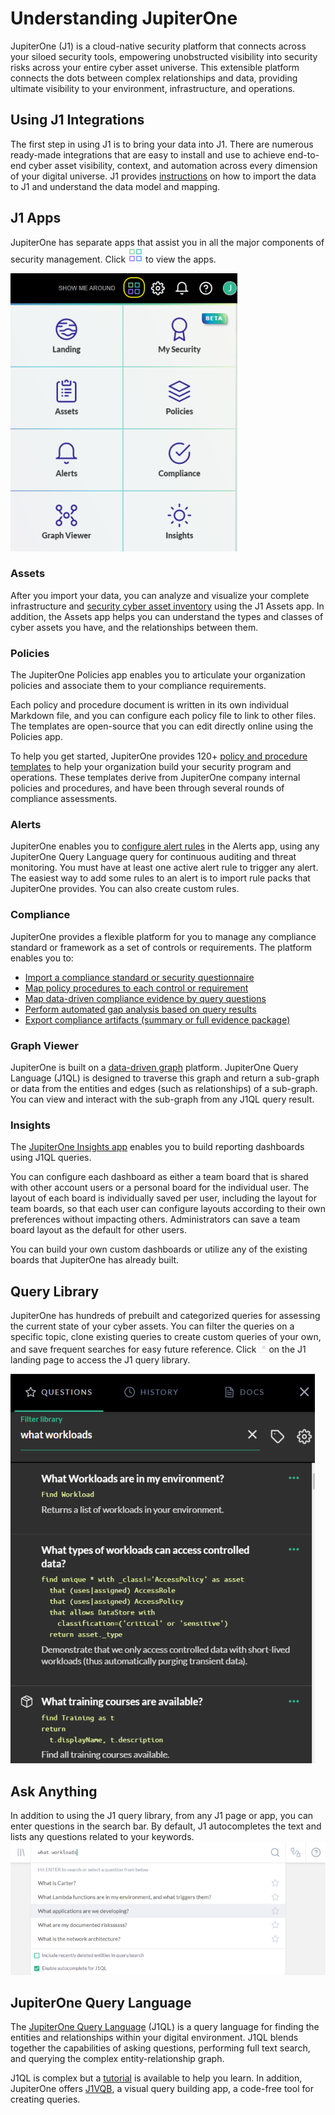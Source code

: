 # Understanding JupiterOne

JupiterOne (J1) is a cloud-native security platform that connects across your siloed security tools,  empowering unobstructed visibility into security risks across your entire cyber asset universe. 
This extensible platform connects the dots between complex relationships and data, providing 
ultimate visibility to your environment, infrastructure, and operations.

## Using J1 Integrations

The first step in using J1 is to bring your data into J1. There are numerous ready-made integrations that are easy to install and use to achieve end-to-end cyber asset visibility, context, and automation across every  dimension of your digital universe. J1 provides [instructions](./configure-integrations.md) on how  to import the data to J1 and understand the data model and mapping.

## J1 Apps

JupiterOne has separate apps that assist you in all the major components of security management. Click ![](../assets/icons/apps.png) to view the apps.

![](../assets/jl-apps.png)

### Assets

After you import your data, you can analyze and visualize your complete infrastructure and [security cyber asset inventory](../Asset-Management/asset-inventory-filters.md) using the J1 Assets app. In addition, the Assets app helps you can understand the types and classes of cyber assets you have, and the relationships between them. 

### Policies

The JupiterOne Policies app enables you to articulate your organization policies and associate them to your compliance requirements. 

Each policy and procedure document is written in its own individual Markdown file, and you can configure each policy file to link to other files. The templates are open-source that you can edit directly online using the Policies app.

To help you get started, JupiterOne provides 120+ [policy and procedure templates](../Compliance_and-Reporting/policies-app.md) to help your organization build your security program and operations. These templates derive from JupiterOne company internal policies and procedures, and have been through several rounds of compliance assessments.

### Alerts

JupiterOne enables you to [configure alert rules](../Security-Operations/manage-alerts.md) in the Alerts app, using any JupiterOne Query Language query for continuous auditing and threat monitoring. You must have at least one active alert rule to trigger any alert. The easiest way to add some rules to an alert is to import rule packs that JupiterOne provides. You can also create custom rules.  

### Compliance

JupiterOne provides a flexible platform for you to manage any compliance standard or framework as a set of controls or requirements. The platform enables you to:

- [Import a compliance standard or security questionnaire](../Compliance_and-Reporting/compliance-import.md)
- [Map policy procedures to each control or requirement](../Compliance_and-Reporting/compliance-mapping-policies.md)
- [Map data-driven compliance evidence by query questions](../Compliance_and-Reporting/compliance-mapping-evidence.md)
- [Perform automated gap analysis based on query results](../Compliance_and-Reporting/compliance-gap-analysis.md)
- [Export compliance artifacts (summary or full evidence package)](../Compliance_and-Reporting/compliance-export.md)

### Graph Viewer

JupiterOne is built on a [data-driven graph](./quickstart-graph.md) platform. JupiterOne Query Language (J1QL) is designed to traverse this graph and return a sub-graph or data from the entities and edges (such as relationships) of a sub-graph. You can view and interact with the sub-graph from any J1QL query result.

### Insights

The [JupiterOne Insights app](../Compliance_and-Reporting/insights-dashboards.md) enables you to build reporting dashboards using J1QL queries.

You can configure each dashboard as either a team board that is shared with other account users or a personal board for the individual user. The layout of each board is individually saved per user, including the layout for team boards, so that each user can configure layouts according to their own preferences without impacting others. Administrators can save a team board layout as the default for other users.

You can build your own custom dashboards or utilize any of the existing boards that JupiterOne has already built.

## Query Library

JupiterOne has hundreds of prebuilt and categorized queries for assessing the current state of your cyber assets. You can filter the queries on a specific topic, clone existing queries to create custom queries of your own, and save frequent searches for easy future reference. Click ![](../assets/icons/query-library.png)on the J1 landing page to access the J1 query library.

 ![](../assets/j1-query-library.png)

## Ask Anything

In addition to using the J1 query library, from any J1 page or app, you can enter questions in the search bar. By default, J1 autocompletes the text and lists any questions related to your keywords. ![](../assets/j1-ask-anything.png)

## JupiterOne Query Language

The [JupiterOne Query Language](../J1-Query-Language/jupiterOne-query-language_(J1QL).md) (J1QL) is a query language for finding the entities and relationships within your digital environment. J1QL blends together the capabilities of asking questions, performing full text search, and querying the complex entity-relationship graph.

J1QL is complex but a [tutorial](../tutorial-j1ql.md) is available to help you learn. In addition, JupiterOne offers [J1VQB](../J1-Query-Language/j1-vqb.md), a visual query building app, a code-free tool for creating queries.

